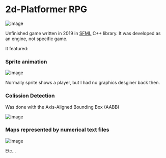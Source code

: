 # 2d-Platformer RPG

![image](https://github.com/user-attachments/assets/7f70608c-1745-4c5f-b00e-7d28305399db)


Unfinished game written in 2019 in [SFML](https://www.sfml-dev.org) C++ library. It was developed as an engine, not specific game.

It featured:

### Sprite animation
![image](https://github.com/user-attachments/assets/6dbef021-a1fb-47fc-9c63-5fad06a88901)

Normally sprite shows a player, but I had no graphics desginer back then.

### Colission Detection

Was done with the Axis-Aligned Bounding Box (AABB)

![image](https://github.com/user-attachments/assets/3ad44884-a892-400f-be8e-6e0888a82b0f)

### Maps represented by numerical text files

![image](https://github.com/user-attachments/assets/531d561c-a5f9-48e4-a34b-8ecbcd892b6d)

Etc...
